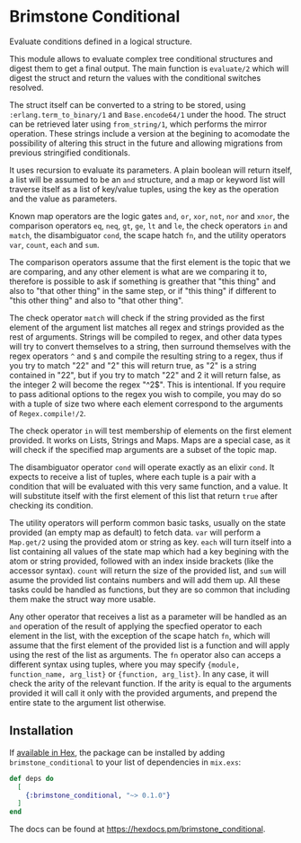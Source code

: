 # Brimstone Conditional

  Evaluate conditions defined in a logical structure.

  This module allows to evaluate complex tree conditional structures and digest
  them to get a final output. The main function is `evaluate/2` which will digest
  the struct and return the values with the conditional switches resolved.

  The struct itself can be converted to a string to be stored, using
  `:erlang.term_to_binary/1` and `Base.encode64/1` under the hood. The struct
  can be retrieved later using `from_string/1`, which performs the mirror
  operation. These strings include a version at the begining to acomodate the
  possibility of altering this struct in the future and allowing migrations
  from previous stringified conditionals.

  It uses recursion to evaluate its parameters. A plain boolean will return
  itself, a list will be assumed to be an `and` structure, and a map or keyword
  list will traverse itself as a list of key/value tuples, using the key as the
  operation and the value as parameters.

  Known map operators are the logic gates `and`, `or`, `xor`, `not`, `nor` and
  `xnor`, the comparison operators `eq`, `neq`, `gt`, `ge`, `lt` and `le`, the
  check operators `in` and `match`, the disambiguator `cond`, the scape hatch
  `fn`, and the utility operators `var`, `count`, `each` and `sum`.

  The comparison operators assume that the first element is the topic that we
  are comparing, and any other element is what are we comparing it to,
  therefore is possible to ask if something is greather that "this thing" and
  also to "that other thing" in the same step, or if "this thing" if different
  to "this other thing" and also to "that other thing".

  The check operator `match` will check if the string provided as the first
  element of the argument list matches all regex and strings provided as the
  rest of arguments. Strings will be compiled to regex, and other data types
  will try to convert themselves to a string, then surround themselves with the
  regex operators `^` and `$` and compile the resulting string to a regex, thus
  if you try to match "22" and "2" this will return true, as "2" is a string
  contained in "22", but if you try to match "22" and 2 it will return false,
  as the integer 2 will become the regex "^2$". This is intentional. If you
  require to pass aditional options to the regex you wish to compile, you may
  do so with a tuple of size two where each element correspond to the arguments
  of `Regex.compile!/2`.

  The check operator `in` will test membership of elements on the first element
  provided. It works on Lists, Strings and Maps. Maps are a special case, as it
  will check if the specified map arguments are a subset of the topic map.

  The disambiguator operator `cond` will operate exactly as an elixir `cond`.
  It expects to receive a list of tuples, where each tuple is a pair with a
  condition that will be evaluated with this very same function, and a value.
  It will substitute itself with the first element of this list that return
  `true` after checking its condition.

  The utility operators will perform common basic tasks, usually on the state
  provided (an empty map as default) to fetch data. `var` will perform a
  `Map.get/2` using the provided atom or string as key. `each` will turn itself
  into a list containing all values of the state map which had a key begining
  with the atom or string provided, followed with an index inside brackets
  (like the accessor syntax). `count` will return the size of the provided
  list, and `sum` will asume the provided list contains numbers and will add
  them up. All these tasks could be handled as functions, but they are so
  common that including them make the struct way more usable.

  Any other operator that receives a list as a parameter will be handled as an
  `and` operation of the result of applying the specfied operator to each
  element in the list, with the exception of the scape hatch `fn`, which will
  assume that the first element of the provided list is a function and will
  apply using the rest of the list as arguments. The `fn` operator also can
  acceps a different syntax using tuples, where you may specify `{module,
  function_name, arg_list}` or `{function, arg_list}`. In any case, it will
  check the arity of the relevant function. If the arity is equal to the
  arguments provided it will call it only with the provided arguments, and
  prepend the entire state to the argument list otherwise.

## Installation

If [available in Hex](https://hex.pm/docs/publish), the package can be installed
by adding `brimstone_conditional` to your list of dependencies in `mix.exs`:

```elixir
def deps do
  [
    {:brimstone_conditional, "~> 0.1.0"}
  ]
end
```

The docs can be found at <https://hexdocs.pm/brimstone_conditional>.

